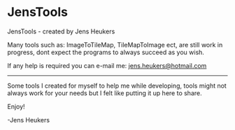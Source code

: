 # JensTools
JensTools - created by Jens Heukers

Many tools such as: ImageToTileMap, TileMapToImage ect,
are still work in progress, dont expect the programs to always succeed as you wish.

If any help is required you can e-mail me:
jens.heukers@hotmail.com

---------------------------------------------------------------------------------------

Some tools I created for myself to help me while developing, 
tools might not always work for your needs but I felt like putting it up here to share.

Enjoy!

-Jens Heukers


